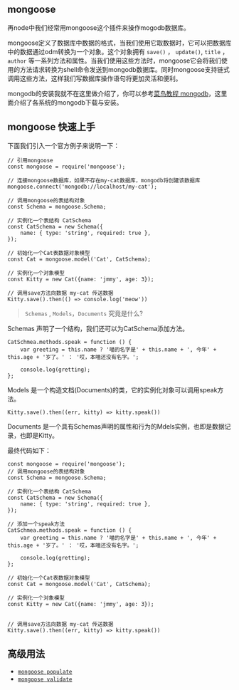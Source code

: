 ## mongoose

再node中我们经常用mongoose这个插件来操作mogodb数据库。

mongoose定义了数据库中数据的格式，当我们使用它取数据时，它可以把数据库中的数据通过odm转换为一个对象。这个对象拥有 `save()` ， `update()`, `title` ，  `author` 等一系列方法和属性。当我们使用这些方法时，mongoose它会将我们使用的方法请求转换为shell命令发送到mongodb数据库。同时mongoose支持链式调用这些方法，这样我们写数据库操作语句将更加灵活和便利。

mongodb的安装我就不在这里做介绍了，你可以参考[菜鸟教程 mongodb](http://www.runoob.com/mongodb/mongodb-tutorial.html)，这里面介绍了各系统的mongodb下载与安装。

## mongoose 快速上手

下面我们引入一个官方例子来说明一下：

```
// 引用mongoose
const mongoose = require('mongoose');

// 连接mongoose数据库，如果不存在my-cat数据库，mongodb将创建该数据库
mongoose.connect('mongodb://localhost/my-cat');

// 调用mongoose的表结构对象
const Schema = mongoose.Schema;

// 实例化一个表结构 CatSchema
const CatSchema = new Schema({
	name: { type: 'string', required: true },
});

// 初始化一个Cat表数据对象模型
const Cat = mongoose.model('Cat', CatSchema);

// 实例化一个对象模型
const Kitty = new Cat({name: 'jmmy', age: 3});

// 调用save方法向数据 my-cat 传送数据 
Kitty.save().then(() => console.log('meow'))

```

> `Schemas` , `Models`，`Documents` 究竟是什么?

Schemas 声明了一个结构，我们还可以为CatSchema添加方法。

```
CatSchmea.methods.speak = function () {
	var greeting = this.name ? '喵的名字是' + this.name + ', 今年' + this.age + '岁了。' ： '哎，本喵还没有名字。';

	console.log(gretting);
};

```

Models 是一个构造文档(Documents)的类，它的实例化对象可以调用speak方法。

```
Kitty.save().then((err, kitty) => kitty.speak())
```

Documents 是一个具有Schemas声明的属性和行为的Mdels实例，也即是数据记录，也即是Kitty。

最终代码如下：

```
const mongoose = require('mongoose');
// 调用mongoose的表结构对象
const Schema = mongoose.Schema;

// 实例化一个表结构 CatSchema
const CatSchema = new Schema({
	name: { type: 'string', required: true },
});

// 添加一个speak方法
CatSchmea.methods.speak = function () {
	var greeting = this.name ? '喵的名字是' + this.name + ', 今年' + this.age + '岁了。' ： '哎，本喵还没有名字。';

	console.log(gretting);
};

// 初始化一个Cat表数据对象模型
const Cat = mongoose.model('Cat', CatSchema);

// 实例化一个对象模型
const Kitty = new Cat({name: 'jmmy', age: 3});


// 调用save方法向数据 my-cat 传送数据 
Kitty.save().then((err, kitty) => kitty.speak())
```

## 高级用法

* [` mongoose populate `](./mongoose.populate.md)
* [` mongoose validate `](./mongoose.validate.md)
